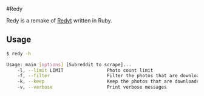 #Redy

Redy is a remake of [Redyt](https://github.com/BugsWriter/redyt) written in Ruby.

## Usage 

```bash
$ redy -h

Usage: main [options] [Subreddit to scrape]...
    -l, --limit LIMIT                Photo count limit
    -f, --filter                     Filter the photos that are downloaded
    -k, --keep                       Keep the photos that are downloaded
    -v, --verbose                    Print verbose messages
```
